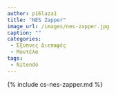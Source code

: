 ```yaml
---
author: p16laza1
title: "NES Zapper"
image_url: /images/nes-zapper.jpg
caption: ""
categories: 
 - Έξυπνες Διεπαφές
 - Μοντέλα
tags:
 - Nitendo
---
```


{% include cs-nes-zapper.md %}
